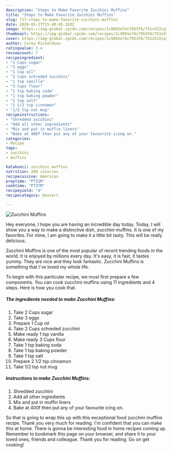 ```yaml
---
description: "Steps to Make Favorite Zucchini Muffins"
title: "Steps to Make Favorite Zucchini Muffins"
slug: 717-steps-to-make-favorite-zucchini-muffins
date: 2020-05-27T15:40:45.283Z
image: https://img-global.cpcdn.com/recipes/1c9891e74c7953f6/751x532cq70/zucchini-muffins-recipe-main-photo.jpg
thumbnail: https://img-global.cpcdn.com/recipes/1c9891e74c7953f6/751x532cq70/zucchini-muffins-recipe-main-photo.jpg
cover: https://img-global.cpcdn.com/recipes/1c9891e74c7953f6/751x532cq70/zucchini-muffins-recipe-main-photo.jpg
author: Corey Richardson
ratingvalue: 3.4
reviewcount: 7
recipeingredient:
- "2 Cups sugar"
- "3 eggs"
- "1 Cup oil"
- "2 Cups schreded zucchini"
- "1 tsp vanilla"
- "3 Cups flour"
- "1 tsp baking soda"
- "1 tsp baking powder"
- "1 tsp salt"
- "2 1/2 tsp cinnamon"
- "1/2 tsp nut mug"
recipeinstructions:
- "Shredded zucchini"
- "Add all other ingredients"
- "Mix and put in muffin liners"
- "Bake at 400f then put any of your favourite icing on."
categories:
- Recipe
tags:
- zucchini
- muffins

katakunci: zucchini muffins 
nutrition: 209 calories
recipecuisine: American
preptime: "PT31M"
cooktime: "PT37M"
recipeyield: "4"
recipecategory: Dessert

---
```



![Zucchini Muffins](https://img-global.cpcdn.com/recipes/1c9891e74c7953f6/751x532cq70/zucchini-muffins-recipe-main-photo.jpg)

Hey everyone, I hope you are having an incredible day today. Today, I will show you a way to make a distinctive dish, zucchini muffins. It is one of my favorites. For mine, I am going to make it a little bit tasty. This will be really delicious.



Zucchini Muffins is one of the most popular of recent trending foods in the world. It is enjoyed by millions every day. It's easy, it is fast, it tastes yummy. They are nice and they look fantastic. Zucchini Muffins is something that I've loved my whole life.


To begin with this particular recipe, we must first prepare a few components. You can cook zucchini muffins using 11 ingredients and 4 steps. Here is how you cook that.

<!--inarticleads1-->

##### The ingredients needed to make Zucchini Muffins:

1. Take 2 Cups sugar
1. Take 3 eggs
1. Prepare 1 Cup oil
1. Take 2 Cups schreded zucchini
1. Make ready 1 tsp vanilla
1. Make ready 3 Cups flour
1. Take 1 tsp baking soda
1. Take 1 tsp baking powder
1. Take 1 tsp salt
1. Prepare 2 1/2 tsp cinnamon
1. Take 1/2 tsp nut mug




<!--inarticleads2-->

##### Instructions to make Zucchini Muffins:

1. Shredded zucchini
1. Add all other ingredients
1. Mix and put in muffin liners
1. Bake at 400f then put any of your favourite icing on.




So that is going to wrap this up with this exceptional food zucchini muffins recipe. Thank you very much for reading. I'm confident that you can make this at home. There is gonna be interesting food in home recipes coming up. Remember to bookmark this page on your browser, and share it to your loved ones, friends and colleague. Thank you for reading. Go on get cooking!
